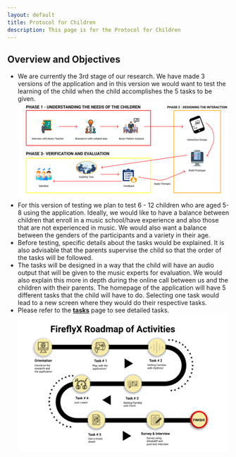 ```yaml
---
layout: default
title: Protocol for Children 
description: This page is for the Protocol for Children
---
```



## Overview and Objectives
- We are currently the 3rd stage of our research. We have made 3 versions of the application and in this version we would want to test the learning of the child when the child accomplishes the 5 tasks to be given.
![Research Methodology](/assets/img/methodology.png)
- For this version of testing we plan to test 6 - 12 children who are aged 5-8 using the application. Ideally, we would like to have a balance between children that enroll in a music school/have experience and also those that are not experienced in music. We would also want a balance between the genders of the participants and a variety in their age.
- Before testing, specific details about the tasks would be explained. It is also advisable that the parents supervise the child so that the order of the tasks will be followed.
- The tasks will be designed in a way that the child will have an audio output that will be given to the music experts for evaluation. We would also explain this more in depth during the online call between us and the children with their parents. The homepage of the application will have 5 different tasks that the child will have to do. Selecting one task would lead to a new screen where they would do their respective tasks. 
- Please refer to the [**tasks**](tasks.md) page to see detailed tasks.
![RoadMap](/assets/img/RoadMap.png)
